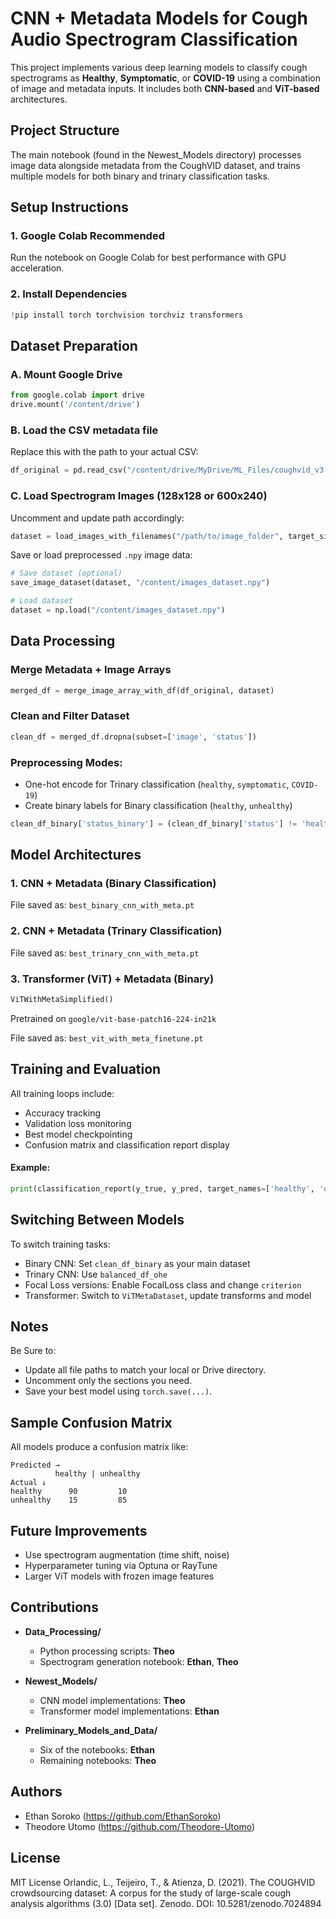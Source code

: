 # CNN + Metadata Models for Cough Audio Spectrogram Classification

This project implements various deep learning models to classify cough spectrograms as **Healthy**, **Symptomatic**, or **COVID-19** using a combination of image and metadata inputs. It includes both **CNN-based** and **ViT-based** architectures.

## Project Structure

The main notebook (found in the Newest_Models directory) processes image data alongside metadata from the CoughVID dataset, and trains multiple models for both binary and trinary classification tasks.

## Setup Instructions

### 1. Google Colab Recommended
Run the notebook on Google Colab for best performance with GPU acceleration.

### 2. Install Dependencies
```python
!pip install torch torchvision torchviz transformers
```

## Dataset Preparation

### A. Mount Google Drive
```python
from google.colab import drive
drive.mount('/content/drive')
```

### B. Load the CSV metadata file
Replace this with the path to your actual CSV:
```python
df_original = pd.read_csv("/content/drive/MyDrive/ML_Files/coughvid_v3.csv")
```

### C. Load Spectrogram Images (128x128 or 600x240)
Uncomment and update path accordingly:
```python
dataset = load_images_with_filenames("/path/to/image_folder", target_size=(128, 128))
```

Save or load preprocessed `.npy` image data:
```python
# Save dataset (optional)
save_image_dataset(dataset, "/content/images_dataset.npy")

# Load dataset
dataset = np.load("/content/images_dataset.npy")
```

## Data Processing

### Merge Metadata + Image Arrays
```python
merged_df = merge_image_array_with_df(df_original, dataset)
```

### Clean and Filter Dataset
```python
clean_df = merged_df.dropna(subset=['image', 'status'])
```

### Preprocessing Modes:
- One-hot encode for Trinary classification (`healthy`, `symptomatic`, `COVID-19`)
- Create binary labels for Binary classification (`healthy`, `unhealthy`)

```python
clean_df_binary['status_binary'] = (clean_df_binary['status'] != 'healthy').astype(int)
```

## Model Architectures

### 1. CNN + Metadata (Binary Classification)
File saved as: `best_binary_cnn_with_meta.pt`

### 2. CNN + Metadata (Trinary Classification)
File saved as: `best_trinary_cnn_with_meta.pt`

### 3. Transformer (ViT) + Metadata (Binary)
```python
ViTWithMetaSimplified()
```
Pretrained on `google/vit-base-patch16-224-in21k`

File saved as: `best_vit_with_meta_finetune.pt`

## Training and Evaluation

All training loops include:
- Accuracy tracking
- Validation loss monitoring
- Best model checkpointing
- Confusion matrix and classification report display

#### Example:
```python
print(classification_report(y_true, y_pred, target_names=['healthy', 'unhealthy']))
```

## Switching Between Models

To switch training tasks:
- Binary CNN: Set `clean_df_binary` as your main dataset
- Trinary CNN: Use `balanced_df_ohe`
- Focal Loss versions: Enable FocalLoss class and change `criterion`
- Transformer: Switch to `ViTMetaDataset`, update transforms and model

## Notes

Be Sure to:
- Update all file paths to match your local or Drive directory.
- Uncomment only the sections you need.
- Save your best model using `torch.save(...)`.

## Sample Confusion Matrix

All models produce a confusion matrix like:

```
Predicted →
          healthy | unhealthy
Actual ↓
healthy      90         10
unhealthy    15         85
```

## Future Improvements

- Use spectrogram augmentation (time shift, noise)
- Hyperparameter tuning via Optuna or RayTune
- Larger ViT models with frozen image features

## Contributions

- **Data_Processing/**
  - Python processing scripts: **Theo**
  - Spectrogram generation notebook: **Ethan**, **Theo**

- **Newest_Models/**
  - CNN model implementations: **Theo**
  - Transformer model implementations: **Ethan**

- **Preliminary_Models_and_Data/**
  - Six of the notebooks: **Ethan**
  - Remaining notebooks: **Theo**

## Authors

- Ethan Soroko (https://github.com/EthanSoroko)
- Theodore Utomo (https://github.com/Theodore-Utomo)

## License

MIT License
Orlandic, L., Teijeiro, T., & Atienza, D. (2021). The COUGHVID crowdsourcing dataset: A corpus for the study of large-scale cough analysis algorithms (3.0) [Data set]. Zenodo. DOI: 10.5281/zenodo.7024894
